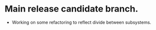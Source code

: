 # Main release candidate branch.

* Working on some refactoring to reflect divide between subsystems.

